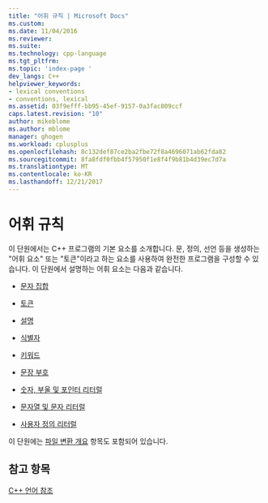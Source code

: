 ```yaml
---
title: "어휘 규칙 | Microsoft Docs"
ms.custom: 
ms.date: 11/04/2016
ms.reviewer: 
ms.suite: 
ms.technology: cpp-language
ms.tgt_pltfrm: 
ms.topic: 'index-page '
dev_langs: C++
helpviewer_keywords:
- lexical conventions
- conventions, lexical
ms.assetid: 03f9efff-bb95-45ef-9157-0a3fac809ccf
caps.latest.revision: "10"
author: mikeblome
ms.author: mblome
manager: ghogen
ms.workload: cplusplus
ms.openlocfilehash: 8c132def87ce2ba2fbe72f8a4696071ab62fda82
ms.sourcegitcommit: 8fa8fdf0fbb4f57950f1e8f4f9b81b4d39ec7d7a
ms.translationtype: MT
ms.contentlocale: ko-KR
ms.lasthandoff: 12/21/2017
---
```

# <a name="lexical-conventions"></a>어휘 규칙
이 단원에서는 C++ 프로그램의 기본 요소를 소개합니다. 문, 정의, 선언 등을 생성하는 "어휘 요소" 또는 "토큰"이라고 하는 요소를 사용하여 완전한 프로그램을 구성할 수 있습니다. 이 단원에서 설명하는 어휘 요소는 다음과 같습니다.  
  
-   [문자 집합](../cpp/character-sets2.md)  
  
-   [토큰](../cpp/tokens-cpp.md)  
  
-   [설명](../cpp/comments-cpp.md)  
  
-   [식별자](../cpp/identifiers-cpp.md)  
  
-   [키워드](../cpp/keywords-cpp.md)  
  
-   [문장 부호](../cpp/punctuators-cpp.md)  
  
-   [숫자, 부울 및 포인터 리터럴](../cpp/numeric-boolean-and-pointer-literals-cpp.md)  
  
-   [문자열 및 문자 리터럴](../cpp/string-and-character-literals-cpp.md)  
  
-   [사용자 정의 리터럴](../cpp/user-defined-literals-cpp.md)  
  
 이 단원에는 [파일 변환 개요](../cpp/cpp-built-in-operators-precedence-and-associativity.md) 항목도 포함되어 있습니다.  
  
## <a name="see-also"></a>참고 항목  
 [C++ 언어 참조](../cpp/cpp-language-reference.md)